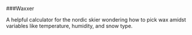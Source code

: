 ###Waxxer

A helpful calculator for the nordic skier wondering how to pick wax amidst variables like temperature, humidity, and snow type.
